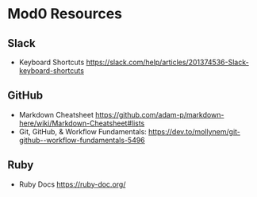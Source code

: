 # Mod0 Resources

## Slack
+ Keyboard Shortcuts https://slack.com/help/articles/201374536-Slack-keyboard-shortcuts

## GitHub
+ Markdown Cheatsheet https://github.com/adam-p/markdown-here/wiki/Markdown-Cheatsheet#lists
+ Git, GitHub, & Workflow Fundamentals: https://dev.to/mollynem/git-github--workflow-fundamentals-5496


## Ruby
+ Ruby Docs https://ruby-doc.org/
